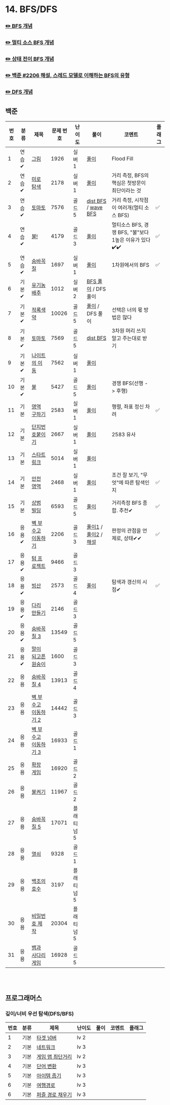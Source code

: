 # 14. BFS/DFS

### [✏️ BFS 개념](/topics/14_bfs_dfs/bfs.md)
### [✏️ 멀티 소스 BFS 개념](/topics/14_bfs_dfs/multisource_bfs.md)
### [✏️ 상태 전이 BFS 개념](/topics/14_bfs_dfs/state_bfs.md)
### [✏️ 백준 #2206 해설, 스레드 모델로 이해하는 BFS의 유형](/solutions/14/G2206.md)

### [✏️ DFS 개념](/topics/14_bfs_dfs/dfs.md)

## 백준
| 번호 | 분류  | 제목                                                    | 문제 번호 | 난이도    | 풀이                                                                                                   | 코멘트                                   | 플래그 |
|----|-----|-------------------------------------------------------|-------|--------|------------------------------------------------------------------------------------------------------|---------------------------------------|-----|
| 1  | 연습✔ | [그림](https://www.acmicpc.net/problem/1926)            | 1926  | 실버 1   | [풀이](/solutions/14/S1926.java)                                                                       | Flood Fill                            |     |
| 2  | 연습✔ | [미로 탐색](https://www.acmicpc.net/problem/2178)         | 2178  | 실버 1   | [풀이](/solutions/14/S2178.java)                                                                       | 거리 측정, BFS의 핵심은 첫방문이 최단이라는 것          |     |
| 3  | 연습✔ | [토마토](https://www.acmicpc.net/problem/7576)           | 7576  | 골드 5   | [dist BFS](/solutions/14/G7576V1.java) / [wave BFS](/solutions/14/G7576V2.java)                      | 거리 측정, 시작점이 여러개(멀티 소스 BFS)            | ✅   |
| 4  | 연습✔ | [불!](https://www.acmicpc.net/problem/4179)            | 4179  | 골드 3   | [풀이](/solutions/14/G4179.java)                                                                       | 멀티소스 BFS, 경쟁 BFS, "불"보다 1높은 이유가 있다✔️✔️ | ✅   |
| 5  | 연습✔ | [숨바꼭질](https://www.acmicpc.net/problem/1697)          | 1697  | 실버 1   | [풀이](/solutions/14/S1697.java)                                                                       | 1차원에서의 BFS                            | ✅   |
| 6  | 기본✔ | [유기농 배추](https://www.acmicpc.net/problem/1012)        | 1012  | 실버 2   | [BFS 풀이](/solutions/14/S1012V1.java) / DFS 풀이                                                        |                                       |     |
| 7  | 기본✔ | [적록색약](https://www.acmicpc.net/problem/10026)         | 10026 | 골드 5   | [풀이](/solutions/14/G10026.java) / DFS 풀이                                                             | 선택은 너의 몫 방법은 많다                       |     |
| 8  | 기본✔ | [토마토](https://www.acmicpc.net/problem/7569)           | 7569  | 골드 5   | [dist BFS](/solutions/14/G7569.java)                                                                 | 3차원 머리 쓰지 말고 주는대로 받기                  |     |
| 9  | 기본✔ | [나이트의 이동](https://www.acmicpc.net/problem/7562)       | 7562  | 실버 1   | [풀이](/solutions/14/S7562.java)                                                                       |                                       |     |
| 10 | 기본✔ | [불](https://www.acmicpc.net/problem/5427)             | 5427  | 골드 5   | [풀이](/solutions/14/G5427.java)                                                                       | 경쟁 BFS(선행 -> 후행)                      |     |
| 11 | 기본  | [영역 구하기](https://www.acmicpc.net/problem/2583)        | 2583  | 실버 1   | [풀이](/solutions/14/S2583.java)                                                                       | 행렬, 좌표 정신 차려                          | ✅   |
| 12 | 기본  | [단지번호붙이기](https://www.acmicpc.net/problem/2667)       | 2667  | 실버 1   | [풀이](/solutions/14/S2667.java)                                                                       | 2583 유사                               |     |
| 13 | 기본  | [스타트링크](https://www.acmicpc.net/problem/5014)         | 5014  | 실버 1   | [풀이](/solutions/14/S5014.java)                                                                       |                                       |     |
| 14 | 기본  | [안전 영역](https://www.acmicpc.net/problem/2468)         | 2468  | 실버 1   | [풀이](/solutions/14/S2468.java)                                                                       | 조건 잘 보기, "무엇"에 따른 탐색인지                | ✅   |
| 15 | 기본  | [상범 빌딩](https://www.acmicpc.net/problem/6593)         | 6593  | 골드 5   | [풀이](/solutions/14/G6593.java)                                                                       | 거리측정 BFS 종합. 추천✔                      | ✅   |
| 16 | 응용✔ | [벽 부수고 이동하기](https://www.acmicpc.net/problem/2206)    | 2206  | 골드 3   | [풀이1](/solutions/14/G2206V1.java) / [풀이2](/solutions/14/G2206V2.java) / [해설](/solutions/14/G2206.md) | 판정의 관점을 언제로, 상태✔✔                | ✅   |
| 17 | 응용✔ | [텀 프로젝트](https://www.acmicpc.net/problem/9466)        | 9466  | 골드 3   |                                                                                                      |                                       |     |
| 18 | 응용✔ | [빙산](https://www.acmicpc.net/problem/2573)            | 2573  | 골드 4   | [풀이](/solutions/14/G2573.java)                                                                       | 탐색과 갱신의 시점✔                           | ✅   |
| 19 | 응용✔ | [다리 만들기](https://www.acmicpc.net/problem/2146)        | 2146  | 골드 3   |                                                                                                      |                                       |     |
| 20 | 응용✔ | [숨바꼭질 3](https://www.acmicpc.net/problem/13549)       | 13549 | 골드 5   |                                                                                                      |                                       |     |
| 21 | 응용✔ | [말이 되고픈 원숭이](https://www.acmicpc.net/problem/1600)    | 1600  | 골드 3   |                                                                                                      |                                       |     |
| 22 | 응용  | [숨바꼭질 4](https://www.acmicpc.net/problem/13913)       | 13913 | 골드 4   |                                                                                                      |                                       |     |
| 23 | 응용  | [벽 부수고 이동하기 2](https://www.acmicpc.net/problem/14442) | 14442 | 골드 3   |                                                                                                      |                                       |     |
| 24 | 응용  | [벽 부수고 이동하기 3](https://www.acmicpc.net/problem/16933) | 16933 | 골드 1   |                                                                                                      |                                       |     |
| 25 | 응용  | [확장 게임](https://www.acmicpc.net/problem/16920)        | 16920 | 골드 2   |                                                                                                      |                                       |     |
| 26 | 응용  | [불켜기](https://www.acmicpc.net/problem/11967)          | 11967 | 골드 2   |                                                                                                      |                                       |     |
| 27 | 응용  | [숨바꼭질 5](https://www.acmicpc.net/problem/17071)       | 17071 | 플래티넘 5 |                                                                                                      |                                       |     |
| 28 | 응용  | [열쇠](https://www.acmicpc.net/problem/9328)            | 9328  | 골드 1   |                                                                                                      |                                       |     |
| 29 | 응용  | [백조의 호수](https://www.acmicpc.net/problem/3197)        | 3197  | 플래티넘 5 |                                                                                                      |                                       |     |
| 30 | 응용  | [비밀번호 제작](https://www.acmicpc.net/problem/20304)      | 20304 | 플래티넘 5 |                                                                                                      |                                       |     |
| 31 | 응용  | [뱀과 사다리 게임](https://www.acmicpc.net/problem/16928)    | 16928 | 골드 5   |                                                                                                      |                                       |     |

<br><br>

## 프로그래머스
### 깊이/너비 우선 탐색(DFS/BFS)
| 번호 | 분류 | 제목                                                                           | 난이도  | 풀이 | 코멘트 | 플래그 |
|----|-----|------------------------------------------------------------------------------|------|---|----|--|
| 1  | 기본 | [타겟 넘버](https://school.programmers.co.kr/learn/courses/30/lessons/43165)     | lv 2 |  |    |  |
| 2  | 기본 | [네트워크](https://school.programmers.co.kr/learn/courses/30/lessons/43162)      | lv 3 |  |    |  |
| 3  | 기본 | [게임 맵 최단거리](https://school.programmers.co.kr/learn/courses/30/lessons/1844)  | lv 2 |  |    |  |
| 4  | 기본 | [단어 변환](https://school.programmers.co.kr/learn/courses/30/lessons/43163)     | lv 3 |  |    |  |
| 5  | 기본 | [아이템 줍기](https://school.programmers.co.kr/learn/courses/30/lessons/87694)    | lv 3 |  |    |  |
| 6  | 기본 | [여행경로](https://school.programmers.co.kr/learn/courses/30/lessons/43164)      | lv 3 |  |    |  |
| 6  | 기본 | [퍼즐 경로 채우기](https://school.programmers.co.kr/learn/courses/30/lessons/84021) | lv 3 |  |    |  |
